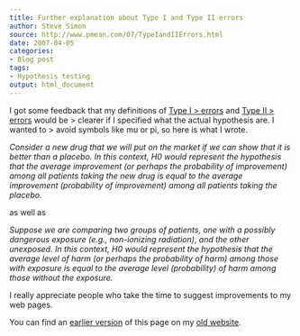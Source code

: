 ```yaml
---
title: Further explanation about Type I and Type II errors
author: Steve Simon
source: http://www.pmean.com/07/TypeIandIIErrors.html
date: 2007-04-05
categories:
- Blog post
tags:
- Hypothesis testing
output: html_document
---
```


I got some feedback that my definitions of [Type I > errors](www.childrensmercy.org/definitions/typei.htm) and [Type II > errors](www.childrensmercy.org/definitions/typeii.htm) would be > clearer if I specified what the actual hypothesis are. I wanted to > avoid symbols like mu or pi, so here is what I wrote.

*Consider a new drug that we will put on the market if we can show that it is better than a placebo. In this context, H0 would represent the hypothesis that the average improvement (or perhaps the probability of improvement) among all patients taking the new drug is equal to the average improvement (probability of improvement) among all patients taking the placebo.*

as well as

*Suppose we are comparing two groups of patients, one with a possibly dangerous exposure (e.g., non-ionizing radiation), and the other unexposed. In this context, H0 would represent the hypothesis that the average level of harm (or perhaps the probability of harm) among those with exposure is equal to the average level (probability) of harm among those without the exposure.*

I really appreciate people who take the time to suggest improvements to my web pages.

You can find an [earlier version][sim1] of this page on my [old website][sim2].

[sim1]: http://www.pmean.com/07/TypeIandIIErrors.html
[sim2]: http://www.pmean.com
